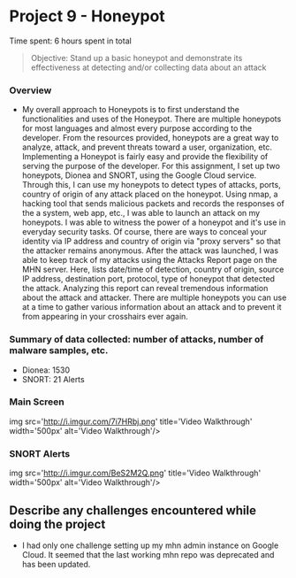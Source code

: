 # Project 9 - Honeypot

Time spent: 6 hours spent in total

> Objective: Stand up a basic honeypot and demonstrate its effectiveness at detecting and/or collecting data about an attack

### Overview
- My overall approach to Honeypots is to first understand the functionalities and uses of the Honeypot. There are multiple honeypots for most languages and almost every purpose according to the developer. From the resources provided, honeypots are a great way to analyze, attack, and prevent threats toward a user, organization, etc. Implementing a Honeypot is fairly easy and provide the flexibility of serving the purpose of the developer. For this assignment, I set up two honeypots, Dionea and SNORT, using the Google Cloud service. Through this, I can use my honeypots to detect types of attacks, ports, country of origin of any attack placed on the honeypot. Using nmap, a hacking tool that sends malicious packets and records the responses of the a system, web app, etc., I was able to launch an attack on my honeypots. I was able to witness the power of a honeypot and it's use in everyday security tasks. Of course, there are ways to conceal your identity via IP address and country of origin via "proxy servers" so that the attacker remains anonymous. After the attack was launched, I was able to keep track of my attacks using the Attacks Report page on the MHN server. Here, lists date/time of detection, country of origin, source IP address, destination port, protocol, type of honeypot that detected the attack. Analyzing this report can reveal tremendous information about the attack and attacker. There are multiple honeypots you can use at a time to gather various information about an attack and to prevent it from appearing in your crosshairs ever again.


### Summary of data collected: number of attacks, number of malware samples, etc.
- Dionea: 1530
- SNORT: 21 Alerts

### Main Screen
img src='http://i.imgur.com/7i7HRbj.png' title='Video Walkthrough' width='500px' alt='Video Walkthrough'/>


### SNORT Alerts
img src='http://i.imgur.com/BeS2M2Q.png' title='Video Walkthrough' width='500px' alt='Video Walkthrough'/>


## Describe any challenges encountered while doing the project
- I had only one challenge setting up my mhn admin instance on Google Cloud. It seemed that the last working mhn repo was deprecated and has been updated.
